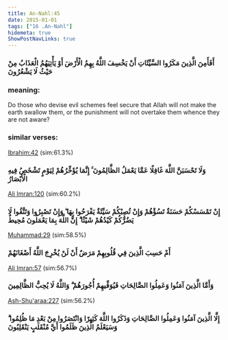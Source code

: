 ```yaml
---
title: An-Nahl:45
date: 2015-01-01
tags: ["16 .An-Nahl"]
hidemeta: true 
ShowPostNavLinks: true 
---
```

### أَفَأَمِنَ الَّذِينَ مَكَرُوا السَّيِّئَاتِ أَنْ يَخْسِفَ اللَّهُ بِهِمُ الْأَرْضَ أَوْ يَأْتِيَهُمُ الْعَذَابُ مِنْ حَيْثُ لَا يَشْعُرُونَ
### meaning: 
Do those who devise evil schemes feel secure that Allah will not make the earth swallow them, or the punishment will not overtake them whence they are not aware?
### similar verses: 

[Ibrahim:42](/14/42) (sim:61.3%)

### وَلَا تَحْسَبَنَّ اللَّهَ غَافِلًا عَمَّا يَعْمَلُ الظَّالِمُونَ ۚ إِنَّمَا يُؤَخِّرُهُمْ لِيَوْمٍ تَشْخَصُ فِيهِ الْأَبْصَارُ

[Ali Imran:120](/3/120) (sim:60.2%)

### إِنْ تَمْسَسْكُمْ حَسَنَةٌ تَسُؤْهُمْ وَإِنْ تُصِبْكُمْ سَيِّئَةٌ يَفْرَحُوا بِهَا ۖ وَإِنْ تَصْبِرُوا وَتَتَّقُوا لَا يَضُرُّكُمْ كَيْدُهُمْ شَيْئًا ۗ إِنَّ اللَّهَ بِمَا يَعْمَلُونَ مُحِيطٌ

[Muhammad:29](/47/29) (sim:58.5%)

### أَمْ حَسِبَ الَّذِينَ فِي قُلُوبِهِمْ مَرَضٌ أَنْ لَنْ يُخْرِجَ اللَّهُ أَضْغَانَهُمْ

[Ali Imran:57](/3/57) (sim:56.7%)

### وَأَمَّا الَّذِينَ آمَنُوا وَعَمِلُوا الصَّالِحَاتِ فَيُوَفِّيهِمْ أُجُورَهُمْ ۗ وَاللَّهُ لَا يُحِبُّ الظَّالِمِينَ

[Ash-Shu'araa:227](/26/227) (sim:56.2%)

### إِلَّا الَّذِينَ آمَنُوا وَعَمِلُوا الصَّالِحَاتِ وَذَكَرُوا اللَّهَ كَثِيرًا وَانْتَصَرُوا مِنْ بَعْدِ مَا ظُلِمُوا ۗ وَسَيَعْلَمُ الَّذِينَ ظَلَمُوا أَيَّ مُنْقَلَبٍ يَنْقَلِبُونَ
